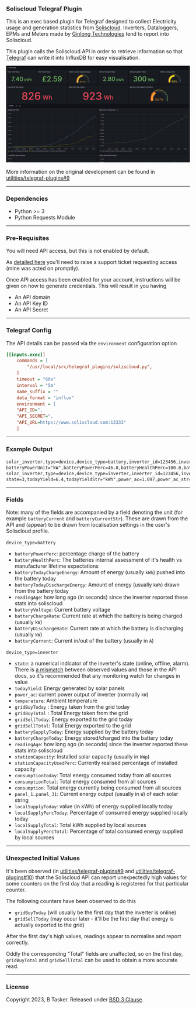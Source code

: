 ### Soliscloud Telegraf Plugin

This is an exec based plugin for Telegraf designed to collect Electricity usage and generation statistics from [Soliscloud](https://www.soliscloud.com/). Inverters, Dataloggers, EPMs and Meters made by [Ginlong Technologies](https://www.ginlong.com/) tend to report  into Soliscloud.

This plugin calls the Soliscloud API in order to retrieve information so that [Telegraf](https://github.com/influxdata/telegraf) can write it into InfluxDB for easy visualisation.

![Screenshot of Grafana dashboard showing information from my Solis inverter](screenshot/grafana.png)

More information on the original development can be found in [utilities/telegraf-plugins#9](https://projects.bentasker.co.uk/gils_projects/issue/utilities/telegraf-plugins/9.html)


----

### Dependencies

* Python >= 3
* Python Requests Module

----

### Pre-Requisites

You will need API access, but this is not enabled by default.

As [detailed here](https://solis-service.solisinverters.com/support/solutions/articles/44002212561-api-access-soliscloud) you'll need to raise a support ticket requesting access (mine was acted on promptly).

Once API access has been enabled for your account, instructions will be given on how to generate credentials. This will result in you having

* An API domain 
* An API Key ID 
* An API Secret



----

### Telegraf Config

The API details can be passed via the `environment` configuration option

```ini
[[inputs.exec]]
    commands = [
        "/usr/local/src/telegraf_plugins/soliscloud.py",
    ]
    timeout = "60s"
    interval = "5m"
    name_suffix = ""
    data_format = "influx"
    environment = [
    "API_ID=",
    "API_SECRET=",
    "API_URL=https://www.soliscloud.com:13333"    
    ]
```

----

### Example Output

```
solar_inverter,type=device,device_type=battery,inverter_id=123456,inverter_sn=78901112,station=13141516178,userId=1920212223,batteryType=1.0,influxdb_database=Systemstats,batteryState=charging batteryPowerUnit="kW",batteryPowerPerc=46.0,batteryHealthPerc=100.0,batteryCurrentStr="A",batteryTodayChargeEnergy=2.5,batteryTodayChargeEnergyStr="kWh",batteryTodayDischargeEnergy=0.3,batteryTodayDischargeEnergyStr="kWh",readingAge=6i,batteryVoltage=50.6,batteryChargeRate=0.612,batteryDischargeRate=0.0,batteryCurrent=12.1
solar_inverter,type=device,device_type=inverter,inverter_id=123456,inverter_sn=78901112,station=13141516178,userId=1920212223,inverter_model=3101,influxdb_database=Systemstats state=3,todayYield=6.4,todayYieldStr="kWh",power_ac=1.097,power_ac_str="kW",temperature=36.8,gridBuyToday=5.0,gridSellToday=0.0,batterySupplyToday=0.3,batteryChargeToday=2.5,readingAge=6i,stationCapacity=3.28,stationCapacityUsedPerc=38.0,consumptionToday=10.0,panel_1=558.0,panel_2=540.0,panel_3=0.0,panel_4=0.0,panel_5=0.0,panel_6=0.0,panel_7=0.0,panel_8=0.0,panel_9=0.0,panel_10=0.0,panel_11=0.0,panel_12=0.0,panel_13=0.0,panel_14=0.0,panel_15=0.0,panel_16=0.0,panel_17=0.0,panel_18=0.0,panel_19=0.0,panel_20=0.0,panel_21=0.0,panel_22=0.0,panel_23=0.0,panel_24=0.0,panel_25=0.0,panel_26=0.0,panel_27=0.0,panel_28=0.0,panel_29=0.0,panel_30=0.0,panel_31=0.0
```

----

### Fields

Note: many of the fields are accompanied by a field denoting the unit (for example `batteryCurrent` and `batteryCurrentStr`). These are drawn from the API and (appear) to be drawn from localisation settings in the user's Soliscloud profile.


`device_type=battery`

- `batteryPowerPerc`: percentage charge of the battery
- `batteryHealthPerc`: The batteries internal assessment of it's health vs manufacturer lifetime expectations
- `batteryTodayChargeEnergy`: Amount of energy (usually `kWh`) pushed into the battery today
- `batteryTodayDischargeEnergy`: Amount of energy (usually `kWh`) drawn from the battery today
- `readingAge`: how long ago (in seconds) since the inverter reported these stats into soliscloud
- `batteryVoltage`: Current battery voltage
- `batteryChargeRate`: Current rate at which the battery is being charged (usually `kW`)
- `batteryDischargeRate`: Current rate at which the battery is discharging (usually `kW`)
- `batteryCurrent`: Current in/out of the battery (usually in `A`)


`device_type=inverter`

- `state`: a numerical indicator of the inverter's state (online, offline, alarm). There is [a mismatch](https://projects.bentasker.co.uk/gils_projects/issue/utilities/telegraf-plugins/9.html#comment4649) between observed values and those in the API docs, so it's recommended that any monitoring watch for changes in value
- `todayYield`: Energy generated by solar panels
- `power_ac`:  current power output of inverter (normally `kW`)
- `temperature`: Ambient temperature 
- `gridBuyToday` : Energy taken from the grid today
- `gridBuyTotal` : Total Energy taken from the grid
- `gridSellToday`: Energy exported to the grid today
- `gridSellTotal`: Total Energy exported to the grid
- `batterySupplyToday`: Energy supplied by the battery today
- `batteryChargeToday`: Energy stored/charged into the battery today
- `readingAge`: how long ago (in seconds) since the inverter reported these stats into soliscloud
- `stationCapacity`: Installed solar capacity (usually in `kWp`)
- `stationCapacityUsedPerc`: Currently realised percentage of installed capacity
- `consumptionToday`: Total energy consumed today from all sources
- `consumptionTotal`: Total energy consumed from all sources
- `consumption`: Total energy currently being consumed from all sources
- `panel_1`..`panel_31`: Current energy output (usually in `W`) of each solar string
- `localSupplyToday`: value (in kWh) of energy supplied locally today
- `localSupplyPercToday`: Percentage of consumed energy supplied locally today
- `localSupplyTotal`: Total kWh supplied by local sources
- `localSupplyPercTotal`: Percentage of total consumed energy supplied by local sources



----

### Unexpected Initial Values

It's been observed (in [utilities/telegraf-plugins#9](https://projects.bentasker.co.uk/gils_projects/issue/utilities/telegraf-plugins/9.html#comment4648) and [utilities/telegraf-plugins#10](https://projects.bentasker.co.uk/gils_projects/issue/utilities/telegraf-plugins/10.html#comment4661)) that the Soliscloud API can report unexpectedly high values for some counters on the first day that a reading is registered for that particular counter.

The following counters have been observed to do this

- `gridBuyToday` (will usually be the first day that the inverter is online)
- `gridSellToday` (may occur later - it'll be the first day that energy is actually exported to the grid)

After the first day's high values, readings appear to normalise and report correctly.

Oddly the corresponding "Total" fields are unaffected, so on the first day, `gridBuyTotal` and `gridSellTotal` can be used to obtain a more accurate read.


----

### License

Copyright 2023, B Tasker. Released under [BSD 3 Clause](https://www.bentasker.co.uk/pages/licenses/bsd-3-clause.html).
